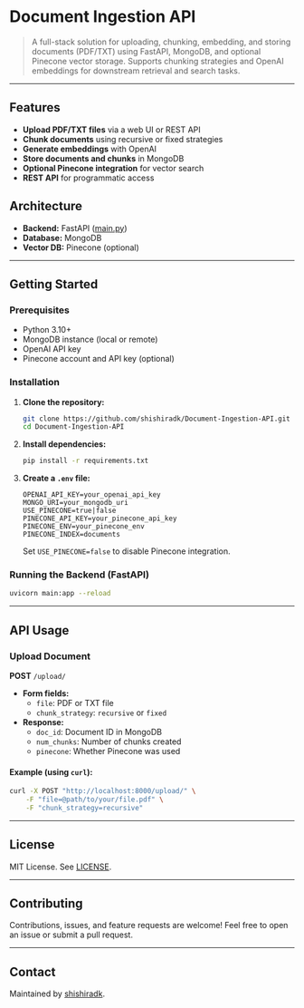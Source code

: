 

# Document Ingestion API

> A full-stack solution for uploading, chunking, embedding, and storing documents (PDF/TXT) using FastAPI, MongoDB, and optional Pinecone vector storage. Supports chunking strategies and OpenAI embeddings for downstream retrieval and search tasks.

---

## Features

- **Upload PDF/TXT files** via a web UI or REST API
- **Chunk documents** using recursive or fixed strategies
- **Generate embeddings** with OpenAI
- **Store documents and chunks** in MongoDB
- **Optional Pinecone integration** for vector search
- **REST API** for programmatic access

## Architecture

- **Backend:** FastAPI ([main.py](main.py))
- **Database:** MongoDB
- **Vector DB:** Pinecone (optional)

---

## Getting Started

### Prerequisites

- Python 3.10+
- MongoDB instance (local or remote)
- OpenAI API key
- Pinecone account and API key (optional)

### Installation

1. **Clone the repository:**
	```sh
	git clone https://github.com/shishiradk/Document-Ingestion-API.git
	cd Document-Ingestion-API
	```
2. **Install dependencies:**
	```sh
	pip install -r requirements.txt
	```
3. **Create a `.env` file:**
	```env
	OPENAI_API_KEY=your_openai_api_key
	MONGO_URI=your_mongodb_uri
	USE_PINECONE=true|false
	PINECONE_API_KEY=your_pinecone_api_key
	PINECONE_ENV=your_pinecone_env
	PINECONE_INDEX=documents
	```
	Set `USE_PINECONE=false` to disable Pinecone integration.

### Running the Backend (FastAPI)

```sh
uvicorn main:app --reload
```


---

## API Usage

### Upload Document

**POST** `/upload/`

- **Form fields:**
	- `file`: PDF or TXT file
	- `chunk_strategy`: `recursive` or `fixed`
- **Response:**
	- `doc_id`: Document ID in MongoDB
	- `num_chunks`: Number of chunks created
	- `pinecone`: Whether Pinecone was used

#### Example (using `curl`):

```sh
curl -X POST "http://localhost:8000/upload/" \
	-F "file=@path/to/your/file.pdf" \
	-F "chunk_strategy=recursive"
```

---

## License

MIT License. See [LICENSE](LICENSE).

---

## Contributing

Contributions, issues, and feature requests are welcome! Feel free to open an issue or submit a pull request.

---

## Contact

Maintained by [shishiradk](https://github.com/shishiradk).

